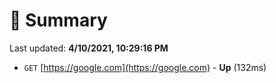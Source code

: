 # 📖 Summary
Last updated: **4/10/2021, 10:29:16 PM**

- `GET` [https://google.com](https://google.com) - **Up** (132ms)
